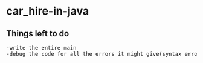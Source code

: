 # car_hire-in-java
<h2>Things left to do </h2>
<pre>-write the entire main 
-debug the code for all the errors it might give(syntax error etc)</pre>
